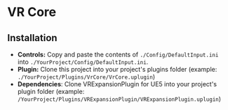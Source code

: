# VR Core

## Installation

* **Controls:** Copy and paste the contents of `./Config/DefaultInput.ini` into `./YourProject/Config/DefaultInput.ini`.
* **Plugin:** Clone this project into your project's plugins folder (example: `./YourProject/Plugins/VrCore/VrCore.uplugin`)
* **Dependencies**: Clone VRExpansionPlugin for UE5 into your project's plugin folder (example: `/YourProject/Plugins/VRExpansionPlugin/VRExpansionPlugin.uplugin`)
